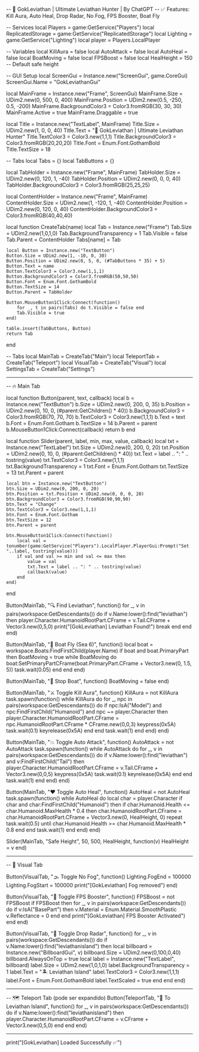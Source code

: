 -- 🌊 GokLeviathan | Ultimate Leviathan Hunter | By ChatGPT
-- ✅ Features: Kill Aura, Auto Heal, Drop Radar, No Fog, FPS Booster, Boat Fly

-- Services
local Players = game:GetService("Players")
local ReplicatedStorage = game:GetService("ReplicatedStorage")
local Lighting = game:GetService("Lighting")
local player = Players.LocalPlayer

-- Variables
local KillAura = false
local AutoAttack = false
local AutoHeal = false
local BoatMoving = false
local FPSBoost = false
local HealHeight = 150 -- Default safe height

-- GUI Setup
local ScreenGui = Instance.new("ScreenGui", game.CoreGui)
ScreenGui.Name = "GokLeviathanGui"

local MainFrame = Instance.new("Frame", ScreenGui)
MainFrame.Size = UDim2.new(0, 500, 0, 400)
MainFrame.Position = UDim2.new(0.5, -250, 0.5, -200)
MainFrame.BackgroundColor3 = Color3.fromRGB(30, 30, 30)
MainFrame.Active = true
MainFrame.Draggable = true

local Title = Instance.new("TextLabel", MainFrame)
Title.Size = UDim2.new(1, 0, 0, 40)
Title.Text = "🦑 GokLeviathan | Ultimate Leviathan Hunter"
Title.TextColor3 = Color3.new(1,1,1)
Title.BackgroundColor3 = Color3.fromRGB(20,20,20)
Title.Font = Enum.Font.GothamBold
Title.TextSize = 18

-- Tabs
local Tabs = {}
local TabButtons = {}

local TabHolder = Instance.new("Frame", MainFrame)
TabHolder.Size = UDim2.new(0, 120, 1, -40)
TabHolder.Position = UDim2.new(0, 0, 0, 40)
TabHolder.BackgroundColor3 = Color3.fromRGB(25,25,25)

local ContentHolder = Instance.new("Frame", MainFrame)
ContentHolder.Size = UDim2.new(1, -120, 1, -40)
ContentHolder.Position = UDim2.new(0, 120, 0, 40)
ContentHolder.BackgroundColor3 = Color3.fromRGB(40,40,40)

local function CreateTab(name)
    local Tab = Instance.new("Frame")
    Tab.Size = UDim2.new(1,0,1,0)
    Tab.BackgroundTransparency = 1
    Tab.Visible = false
    Tab.Parent = ContentHolder
    Tabs[name] = Tab

    local Button = Instance.new("TextButton")
    Button.Size = UDim2.new(1, -10, 0, 30)
    Button.Position = UDim2.new(0, 5, 0, (#TabButtons * 35) + 5)
    Button.Text = name
    Button.TextColor3 = Color3.new(1,1,1)
    Button.BackgroundColor3 = Color3.fromRGB(50,50,50)
    Button.Font = Enum.Font.GothamBold
    Button.TextSize = 14
    Button.Parent = TabHolder

    Button.MouseButton1Click:Connect(function()
        for _, t in pairs(Tabs) do t.Visible = false end
        Tab.Visible = true
    end)

    table.insert(TabButtons, Button)
    return Tab
end

-- Tabs
local MainTab = CreateTab("Main")
local TeleportTab = CreateTab("Teleport")
local VisualTab = CreateTab("Visual")
local SettingsTab = CreateTab("Settings")

----------------------------------------------------------------
-- 🔥 Main Tab

local function Button(parent, text, callback)
    local b = Instance.new("TextButton")
    b.Size = UDim2.new(0, 200, 0, 35)
    b.Position = UDim2.new(0, 10, 0, (#parent:GetChildren() * 40))
    b.BackgroundColor3 = Color3.fromRGB(70, 70, 70)
    b.TextColor3 = Color3.new(1,1,1)
    b.Text = text
    b.Font = Enum.Font.Gotham
    b.TextSize = 14
    b.Parent = parent
    b.MouseButton1Click:Connect(callback)
    return b
end

local function Slider(parent, label, min, max, value, callback)
    local txt = Instance.new("TextLabel")
    txt.Size = UDim2.new(0, 200, 0, 20)
    txt.Position = UDim2.new(0, 10, 0, (#parent:GetChildren() * 40))
    txt.Text = label .. ": " .. tostring(value)
    txt.TextColor3 = Color3.new(1,1,1)
    txt.BackgroundTransparency = 1
    txt.Font = Enum.Font.Gotham
    txt.TextSize = 13
    txt.Parent = parent

    local btn = Instance.new("TextButton")
    btn.Size = UDim2.new(0, 200, 0, 20)
    btn.Position = txt.Position + UDim2.new(0, 0, 0, 20)
    btn.BackgroundColor3 = Color3.fromRGB(90,90,90)
    btn.Text = "Change"
    btn.TextColor3 = Color3.new(1,1,1)
    btn.Font = Enum.Font.Gotham
    btn.TextSize = 12
    btn.Parent = parent

    btn.MouseButton1Click:Connect(function()
        local val = tonumber(game:GetService("Players").LocalPlayer.PlayerGui:Prompt("Set "..label, tostring(value)))
        if val and val >= min and val <= max then
            value = val
            txt.Text = label .. ": " .. tostring(value)
            callback(value)
        end
    end)
end

Button(MainTab, "🔍 Find Leviathan", function()
    for _, v in pairs(workspace:GetDescendants()) do
        if v.Name:lower():find("leviathan") then
            player.Character.HumanoidRootPart.CFrame = v.Tail.CFrame + Vector3.new(0,5,0)
            print("[GokLeviathan] Leviathan Found!")
            break
        end
    end
end)

Button(MainTab, "🚢 Boat Fly (Sea 6)", function()
    local boat = workspace.Boats:FindFirstChild(player.Name)
    if boat and boat.PrimaryPart then
        BoatMoving = true
        while BoatMoving do
            boat:SetPrimaryPartCFrame(boat.PrimaryPart.CFrame + Vector3.new(0, 1.5, 5))
            task.wait(0.05)
        end
    end
end)

Button(MainTab, "🛑 Stop Boat", function()
    BoatMoving = false
end)

Button(MainTab, "⚔️ Toggle Kill Aura", function()
    KillAura = not KillAura
    task.spawn(function()
        while KillAura do
            for _, npc in pairs(workspace:GetDescendants()) do
                if npc:IsA("Model") and npc:FindFirstChild("Humanoid") and npc ~= player.Character then
                    player.Character.HumanoidRootPart.CFrame = npc.HumanoidRootPart.CFrame * CFrame.new(0,0,3)
                    keypress(0x5A)
                    task.wait(0.1)
                    keyrelease(0x5A)
                end
            end
            task.wait(1)
        end
    end)
end)

Button(MainTab, "💥 Toggle Auto Attack", function()
    AutoAttack = not AutoAttack
    task.spawn(function()
        while AutoAttack do
            for _, v in pairs(workspace:GetDescendants()) do
                if v.Name:lower():find("leviathan") and v:FindFirstChild("Tail") then
                    player.Character.HumanoidRootPart.CFrame = v.Tail.CFrame + Vector3.new(0,0,5)
                    keypress(0x5A)
                    task.wait(0.1)
                    keyrelease(0x5A)
                end
            end
            task.wait(1)
        end
    end)
end)

Button(MainTab, "❤️ Toggle Auto Heal", function()
    AutoHeal = not AutoHeal
    task.spawn(function()
        while AutoHeal do
            local char = player.Character
            if char and char:FindFirstChild("Humanoid") then
                if char.Humanoid.Health <= char.Humanoid.MaxHealth * 0.4 then
                    char.HumanoidRootPart.CFrame = char.HumanoidRootPart.CFrame + Vector3.new(0, HealHeight, 0)
                    repeat task.wait(0.5) until char.Humanoid.Health >= char.Humanoid.MaxHealth * 0.8
                end
            end
            task.wait(1)
        end
    end)
end)

Slider(MainTab, "Safe Height", 50, 500, HealHeight, function(v)
    HealHeight = v
end)

----------------------------------------------------------------
-- 🔭 Visual Tab

Button(VisualTab, "🌫️ Toggle No Fog", function()
    Lighting.FogEnd = 100000
    Lighting.FogStart = 100000
    print("[GokLeviathan] Fog removed")
end)

Button(VisualTab, "🚀 Toggle FPS Booster", function()
    FPSBoost = not FPSBoost
    if FPSBoost then
        for _, v in pairs(workspace:GetDescendants()) do
            if v:IsA("BasePart") then
                v.Material = Enum.Material.SmoothPlastic
                v.Reflectance = 0
            end
        end
        print("[GokLeviathan] FPS Booster Activated")
    end
end)

Button(VisualTab, "📡 Toggle Drop Radar", function()
    for _, v in pairs(workspace:GetDescendants()) do
        if v.Name:lower():find("leviathanisland") then
            local billboard = Instance.new("BillboardGui", v)
            billboard.Size = UDim2.new(0,100,0,40)
            billboard.AlwaysOnTop = true
            local label = Instance.new("TextLabel", billboard)
            label.Size = UDim2.new(1,0,1,0)
            label.BackgroundTransparency = 1
            label.Text = "🏝️ Leviathan Island"
            label.TextColor3 = Color3.new(1,1,1)
            label.Font = Enum.Font.GothamBold
            label.TextScaled = true
        end
    end
end)

----------------------------------------------------------------
-- 🗺️ Teleport Tab (pode ser expandido)
Button(TeleportTab, "🦑 To Leviathan Island", function()
    for _, v in pairs(workspace:GetDescendants()) do
        if v.Name:lower():find("leviathanisland") then
            player.Character.HumanoidRootPart.CFrame = v.CFrame + Vector3.new(0,5,0)
        end
    end
end)

----------------------------------------------------------------

print("[GokLeviathan] Loaded Successfully ✅")
